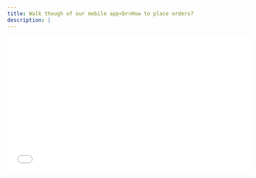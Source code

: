 ```yaml
---
title: Walk though of our mobile app<br>How to place orders?
description: |
---
```

<div style="text-align: center"><iframe width="560" height="315" src="//www.youtube.com/embed/krYUD6mJZbU" frameborder="0" allowfullscreen></iframe></div>